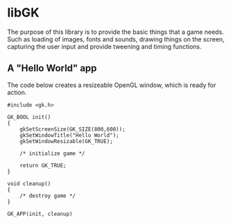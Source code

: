 libGK
=====
The purpose of this library is to provide the basic things that a game needs. 
Such as loading of images, fonts and sounds, drawing things on the screen, 
capturing the user input and provide tweening and timing functions. 

A "Hello World" app
-------------------
The code below creates a resizeable OpenGL window, which is ready for action.

	#include <gk.h>

	GK_BOOL init()
	{
		gkSetScreenSize(GK_SIZE(800,600));
		gkSetWindowTitle("Hello World");
		gkSetWindowResizable(GK_TRUE);
			
		/* initialize game */
		
		return GK_TRUE;
	}
	
	void cleanup()
	{
		/* destroy game */
	}
	
	GK_APP(init, cleanup)